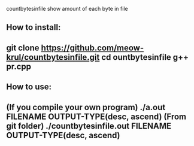 countbytesinfile show amount of each byte in file

How to install:
-----------------------------------------------------------
git clone https://github.com/meow-krul/countbytesinfile.git
cd ountbytesinfile
g++ pr.cpp
-----------------------------------------------------------

How to use:
-----------------------------------------------------------------------------
(If you compile your own program) ./a.out FILENAME OUTPUT-TYPE(desc, ascend)
(From git folder) ./countbytesinfile.out FILENAME OUTPUT-TYPE(desc, ascend)
-----------------------------------------------------------------------------
